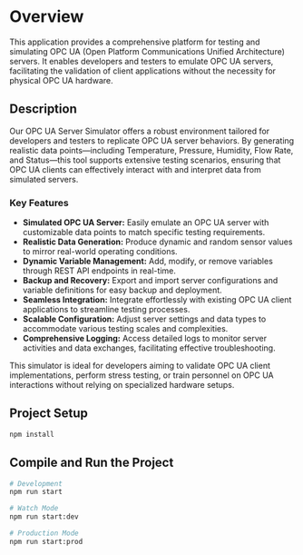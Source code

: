 # Overview

This application provides a comprehensive platform for testing and simulating OPC UA (Open Platform Communications Unified Architecture) servers. It enables developers and testers to emulate OPC UA servers, facilitating the validation of client applications without the necessity for physical OPC UA hardware.

## Description

Our OPC UA Server Simulator offers a robust environment tailored for developers and testers to replicate OPC UA server behaviors. By generating realistic data points—including Temperature, Pressure, Humidity, Flow Rate, and Status—this tool supports extensive testing scenarios, ensuring that OPC UA clients can effectively interact with and interpret data from simulated servers.

### Key Features

- **Simulated OPC UA Server:** Easily emulate an OPC UA server with customizable data points to match specific testing requirements.
- **Realistic Data Generation:** Produce dynamic and random sensor values to mirror real-world operating conditions.
- **Dynamic Variable Management:** Add, modify, or remove variables through REST API endpoints in real-time.
- **Backup and Recovery:** Export and import server configurations and variable definitions for easy backup and deployment.
- **Seamless Integration:** Integrate effortlessly with existing OPC UA client applications to streamline testing processes.
- **Scalable Configuration:** Adjust server settings and data types to accommodate various testing scales and complexities.
- **Comprehensive Logging:** Access detailed logs to monitor server activities and data exchanges, facilitating effective troubleshooting.

This simulator is ideal for developers aiming to validate OPC UA client implementations, perform stress testing, or train personnel on OPC UA interactions without relying on specialized hardware setups.

## Project Setup

```bash
npm install
```

## Compile and Run the Project

```bash
# Development
npm run start

# Watch Mode
npm run start:dev

# Production Mode
npm run start:prod
```
